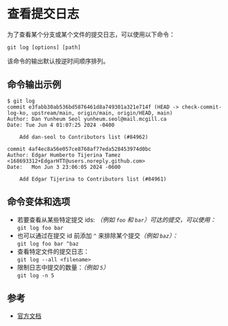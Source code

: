 # 查看提交日志

为了查看某个分支或某个文件的提交日志，可以使用以下命令：

`git log [options] [path]`

该命令的输出默认按逆时间顺序排列。

## 命令输出示例
```
$ git log
commit e3fabb30ab536bd5876461d8a749301a321e714f (HEAD -> check-commit-log-ko, upstream/main, origin/main, origin/HEAD, main)
Author: Dan Yunheum Seol yunheum.seol@mail.mcgill.ca
Date: Tue Jun 4 01:07:25 2024 -0400

    Add dan-seol to Contributors list (#84962)

commit 4af4ec8a56e057ce8768af77eda528453974d0bc
Author: Edgar Humberto Tijerina Tamez <168693312+EdgarHTT@users.noreply.github.com>
Date:   Mon Jun 3 23:06:05 2024 -0600

    Add Edgar Tijerina to Contributors list (#84961)
```


## 命令变体和选项
- 若要查看从某些特定提交 ids: <i>（例如 `foo` 和 `bar`）可达的提交，可以使用：</i><br>
    `git log foo bar `
- 也可以通过在提交 id 前添加 `^` 来排除某个提交<i>（例如 `baz`）：</i><br>
    `git log foo bar ^baz`
- 查看特定文件的提交日志：<br>
    `git log --all <filename>`
- 限制日志中提交的数量：<i>（例如 `5`）</i><br> 
    `git log -n 5`

## 参考
- [官方文档](https://git-scm.com/docs/git-log)
